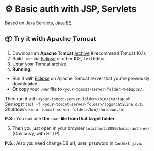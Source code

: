 # ⚙️ Basic auth with JSP, Servlets

Based on Java Servlets, Java EE.

## 📦 Try it with Apache Tomcat

1. Download an **Apache Tomcat** [archive] (I recommend Tomcat 10.1).
2. Build `.war` via [Eclipse] or other IDE, Text Editor.
3. Untar your Tomcat archive.
4. **Running:**

- Run it with [Eclipse] on Apache Tomcat server that you've previously downloaded.
- **Or** copy your `.war` file to `<your-tomcat-server-folder>/webapps/`.

Then run it with `<your-tomcat-server-folder>/bin/startup.sh`.\
*See logs:* `tail -f <your-tomcat-server-folder>/logs/catalina.out`.\
*Shutdown:* `<your-tomcat-server-folder>/bin/shutdown.sh`.

**P.S.:** You can use **the** `.war` **file from that target folder.**

5. Then you just open in your browser `localhost:8080/basic-auth-ee/` (Obviously, with HTTP)

**P.S.:** Also you need change DB url, user, password in `Context.java`.

[archive]: https://tomcat.apache.org/download-10.cgi
[Eclipse]: https://www.eclipse.org/
